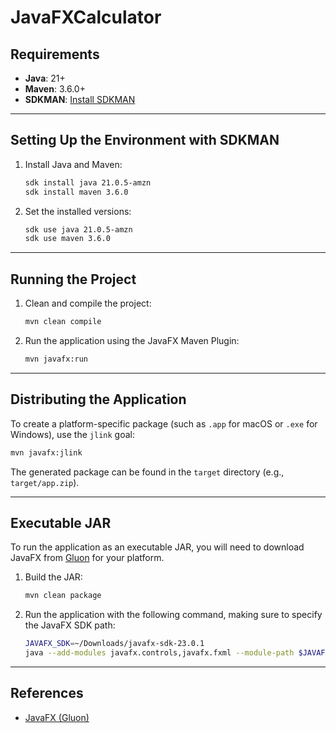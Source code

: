 
# JavaFXCalculator

## Requirements
- **Java**: 21+
- **Maven**: 3.6.0+
- **SDKMAN**: [Install SDKMAN](http://sdkman.io)

---

## Setting Up the Environment with SDKMAN

1. Install Java and Maven:
    ```bash
    sdk install java 21.0.5-amzn
    sdk install maven 3.6.0
    ```

2. Set the installed versions:
    ```bash
    sdk use java 21.0.5-amzn
    sdk use maven 3.6.0
    ```

---

## Running the Project

1. Clean and compile the project:
    ```bash
    mvn clean compile
    ```

2. Run the application using the JavaFX Maven Plugin:
    ```bash
    mvn javafx:run
    ```

---

## Distributing the Application

To create a platform-specific package (such as `.app` for macOS or `.exe` for Windows), use the `jlink` goal:

```bash
mvn javafx:jlink
```

The generated package can be found in the `target` directory (e.g., `target/app.zip`).

---

## Executable JAR

To run the application as an executable JAR, you will need to download JavaFX from [Gluon](https://gluonhq.com/products/javafx/) for your platform.

1. Build the JAR:
    ```bash
    mvn clean package
    ```

2. Run the application with the following command, making sure to specify the JavaFX SDK path:
    ```bash
   JAVAFX_SDK=~/Downloads/javafx-sdk-23.0.1
    java --add-modules javafx.controls,javafx.fxml --module-path $JAVAFX_SDK/lib -jar target/JavaFXCalculator-1.0-SNAPSHOT.jar
    ```

---

## References
- [JavaFX (Gluon)](https://gluonhq.com/products/javafx/)
